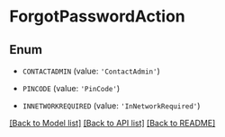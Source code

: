 # ForgotPasswordAction


## Enum

* `CONTACTADMIN` (value: `'ContactAdmin'`)

* `PINCODE` (value: `'PinCode'`)

* `INNETWORKREQUIRED` (value: `'InNetworkRequired'`)

[[Back to Model list]](README.md#documentation-for-models) [[Back to API list]](README.md#documentation-for-api-endpoints) [[Back to README]](README.md)


